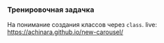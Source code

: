 ### Тренировочная задачка
На понимание создания классов через `class`.
live: <https://achinara.github.io/new-carousel/>